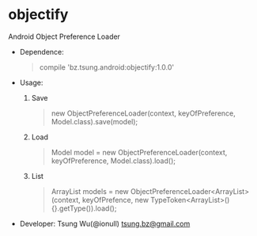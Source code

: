 objectify
=========

Android Object Preference Loader

* Dependence:
	>compile 'bz.tsung.android:objectify:1.0.0'
	
* Usage:
	1. Save
	
		>new ObjectPreferenceLoader<Model>(context, keyOfPreference, Model.class).save(model);
	2. Load
	
		>Model model = new ObjectPreferenceLoader<Model>(context, keyOfPreference, Model.class).load();
	3. List
	
		>ArrayList<Model> models = new ObjectPreferenceLoader<ArrayList<Model>>(context, keyOfPrefence, new TypeToken<ArrayList<Model>>(){}.getType()).load();
		
* Developer:
	Tsung Wu(@ionull) <tsung.bz@gmail.com>